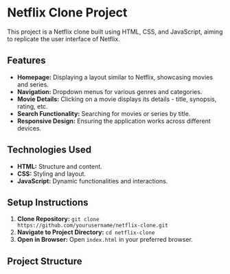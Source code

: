 # Netflix Clone Project

This project is a Netflix clone built using HTML, CSS, and JavaScript, aiming to replicate the user interface of Netflix.

## Features

- **Homepage:** Displaying a layout similar to Netflix, showcasing movies and series.
- **Navigation:** Dropdown menus for various genres and categories.
- **Movie Details:** Clicking on a movie displays its details - title, synopsis, rating, etc.
- **Search Functionality:** Searching for movies or series by title.
- **Responsive Design:** Ensuring the application works across different devices.

## Technologies Used

- **HTML:** Structure and content.
- **CSS:** Styling and layout.
- **JavaScript:** Dynamic functionalities and interactions.

## Setup Instructions

1. **Clone Repository:** `git clone https://github.com/yourusername/netflix-clone.git`
2. **Navigate to Project Directory:** `cd netflix-clone`
3. **Open in Browser:** Open `index.html` in your preferred browser.

## Project Structure


